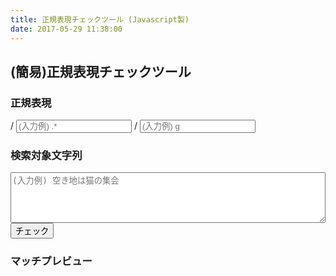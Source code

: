 ```yaml
---
title: 正規表現チェックツール (Javascript製)
date: 2017-05-29 11:38:00
---
```


(簡易)正規表現チェックツール
---
<script src="app.js"></script>

<h3>正規表現</h3>
/ <input type="text" id="input_pattern" placeholder="(入力例) .*"></input> / <input type="text" id="input_flag" placeholder="(入力例) g"></input>
<h3>検索対象文字列</h3>
<textarea id="terget_text" rows="5" style="width:100%;" placeholder="(入力例) 空き地は猫の集会"></textarea>
<button onclick="checkRegex()">チェック</button>

<h3>マッチプレビュー</h3> 
<div id="output"></div>
